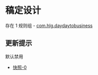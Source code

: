 # 稿定设计

存在 1 规则组 - [com.hlg.daydaytobusiness](/src/apps/com.hlg.daydaytobusiness.ts)

## 更新提示

默认禁用

- [快照-0](https://i.gkd.li/i/13766557)

